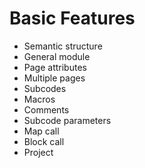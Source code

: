 # Basic Features
   * Semantic structure
   * General module
   * Page attributes
   * Multiple pages
   * Subcodes
   * Macros
   * Comments
   * Subcode parameters
   * Map call
   * Block call
   * Project
